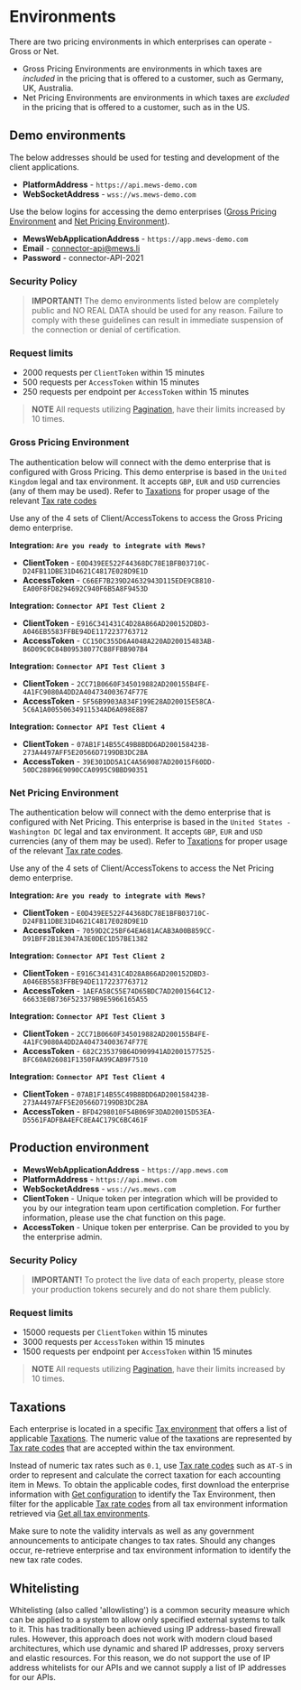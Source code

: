 # Environments

There are two pricing environments in which enterprises can operate - Gross or Net.
* Gross Pricing Environments are environments in which taxes are *included* in the pricing that is offered to a customer, such as Germany, UK, Australia.
* Net Pricing Environments are environments in which taxes are *excluded* in the pricing that is offered to a customer, such as in the US.

## Demo environments

The below addresses should be used for testing and development of the client applications.

* **PlatformAddress** - `https://api.mews-demo.com`
* **WebSocketAddress** - `wss://ws.mews-demo.com`

Use the below logins for accessing the demo enterprises ([Gross Pricing Environment](#gross-pricing-environment) and [Net Pricing Environment](#net-pricing-environment)).

* **MewsWebApplicationAddress** - `https://app.mews-demo.com`
* **Email** - connector-api@mews.li
* **Password** - connector-API-2021

### Security Policy

> **IMPORTANT!** The demo environments listed below are completely public and NO REAL DATA should be used for any reason. Failure to comply with these guidelines can result in immediate suspension of the connection or denial of certification.

### Request limits

* 2000 requests per `ClientToken` within 15 minutes
* 500 requests per `AccessToken` within 15 minutes
* 250 requests per endpoint per `AccessToken` within 15 minutes

> **NOTE** All requests utilizing [Pagination](guidelines/pagination.md), have their limits increased by 10 times.

### Gross Pricing Environment

The authentication below will connect with the demo enterprise that is configured with Gross Pricing. This demo enterprise is based in the `United Kingdom` legal and tax environment. It accepts `GBP`, `EUR` and `USD` currencies (any of them may be used). Refer to [Taxations](#taxations) for proper usage of the relevant [Tax rate codes](../operations/taxations.md#tax-rate)

Use any of the 4 sets of Client/AccessTokens to access the Gross Pricing demo enterprise.

**Integration: `Are you ready to integrate with Mews?`**
* **ClientToken** - `E0D439EE522F44368DC78E1BFB03710C-D24FB11DBE31D4621C4817E028D9E1D`
* **AccessToken** - `C66EF7B239D24632943D115EDE9CB810-EA00F8FD8294692C940F6B5A8F9453D`

**Integration: `Connector API Test Client 2`**
* **ClientToken** - `E916C341431C4D28A866AD200152DBD3-A046EB5583FFBE94DE1172237763712`
* **AccessToken** - `CC150C355D6A4048A220AD20015483AB-B6D09C0C84B09538077CB8FFBB907B4`

**Integration: `Connector API Test Client 3`**
* **ClientToken** - `2CC71B0660F345019882AD200155B4FE-4A1FC9080A4DD2A404734003674F77E`
* **AccessToken** - `5F56B9903A834F199E28AD20015E58CA-5C6A1A00550634911534AD6A098E8B7`

**Integration: `Connector API Test Client 4`**
* **ClientToken** - `07AB1F14B55C49B8BDD6AD200158423B-273A4497AFF5E20566D7199DB3DC2BA`
* **AccessToken** - `39E301DD5A1C4A569087AD20015F60DD-50DC28896E9090CCA0995C9BBD90351`

### Net Pricing Environment

The authentication below will connect with the demo enterprise that is configured with Net Pricing. This enterprise is based in the `United States - Washington DC` legal and tax environment. It accepts `GBP`, `EUR` and `USD` currencies (any of them may be used). Refer to [Taxations](#taxations) for proper usage of the relevant [Tax rate codes](../operations/taxations.md#tax-rate).

Use any of the 4 sets of Client/AccessTokens to access the Net Pricing demo enterprise.

**Integration: `Are you ready to integrate with Mews?`**
* **ClientToken** - `E0D439EE522F44368DC78E1BFB03710C-D24FB11DBE31D4621C4817E028D9E1D`
* **AccessToken** - `7059D2C25BF64EA681ACAB3A00B859CC-D91BFF2B1E3047A3E0DEC1D57BE1382`

**Integration: `Connector API Test Client 2`**
* **ClientToken** - `E916C341431C4D28A866AD200152DBD3-A046EB5583FFBE94DE1172237763712`
* **AccessToken** - `1AEFA58C55E74D65BDC7AD2001564C12-66633E0B736F523379B9E5966165A55`

**Integration: `Connector API Test Client 3`**
* **ClientToken** - `2CC71B0660F345019882AD200155B4FE-4A1FC9080A4DD2A404734003674F77E`
* **AccessToken** - `682C235379B64D909941AD2001577525-BFC60A026081F1350FAA99CAB9F7510`

**Integration: `Connector API Test Client 4`**
* **ClientToken** - `07AB1F14B55C49B8BDD6AD200158423B-273A4497AFF5E20566D7199DB3DC2BA`
* **AccessToken** - `BFD4298010F54B069F3DAD20015D53EA-D5561FADFBA4EFC8EA4C179C6BC461F`

## Production environment

* **MewsWebApplicationAddress** - `https://app.mews.com`
* **PlatformAddress** - `https://api.mews.com`
* **WebSocketAddress** - `wss://ws.mews.com`
* **ClientToken** - Unique token per integration which will be provided to you by our integration team upon certification completion. For further information, please use the chat function on this page.
* **AccessToken** - Unique token per enterprise. Can be provided to you by the enterprise admin.

### Security Policy

> **IMPORTANT!** To protect the live data of each property, please store your production tokens securely and do not share them publicly.

### Request limits

* 15000 requests per `ClientToken` within 15 minutes
* 3000 requests per `AccessToken` within 15 minutes
* 1500 requests per endpoint per `AccessToken` within 15 minutes

> **NOTE** All requests utilizing [Pagination](guidelines/pagination.md), have their limits increased by 10 times.

## Taxations

Each enterprise is located in a specific [Tax environment](../operations/taxenvironments.md#tax-environment) that offers a list of applicable [Taxations](../operations/taxations.md#taxation). The numeric value of the taxations are represented by [Tax rate codes](../operations/taxations.md#tax-rate) that are accepted within the tax environment. 

Instead of numeric tax rates such as `0.1`, use [Tax rate codes](../operations/taxations.md#tax-rate) such as `AT-S` in order to represent and calculate the correct taxation for each accounting item in Mews. To obtain the applicable codes, first download the enterprise information with [Get configuration](../operations/configuration.md#get-configuration) to identify the Tax Environment, then filter for the applicable [Tax rate codes](../operations/taxations.md#tax-rate) from all tax environment information retrieved via [Get all tax environments](../operations/taxenvironments.md#get-all-tax-environments). 

Make sure to note the validity intervals as well as any government announcements to anticipate changes to tax rates. Should any changes occur, re-retrieve enterprise and tax environment information to identify the new tax rate codes.

## Whitelisting

Whitelisting (also called 'allowlisting') is a common security measure which can be applied to a system to allow only specified external systems to talk to it. This has traditionally been achieved using IP address-based firewall rules. However, this approach does not work with modern cloud based architectures, which use dynamic and shared IP addresses, proxy servers and elastic resources. For this reason, we do not support the use of IP address whitelists for our APIs and we cannot supply a list of IP addresses for our APIs.
